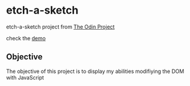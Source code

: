 # etch-a-sketch

etch-a-sketch project from [The Odin Project](https://www.theodinproject.com/paths/foundations/courses/foundations/lessons/etch-a-sketch-project)

check the [demo]()

## Objective

The objective of this project is to display my abilities modifiying the DOM
with JavaScript
